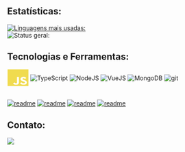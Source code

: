 <div>
  <h1></h1>
</div>

<div>
  <h2>Estatísticas:</h2>
  <a href="https://github.com/Guallter">
</div>
  
[![Linguagens mais usadas:](https://github-readme-stats.vercel.app/api/top-langs/?username=GualterAlbino&layout=compact&langs_count=10&theme=github_dark)](https://github.com/GualterAlbino/github-readme-stats)
<br>
![Status geral:](https://github-readme-stats.vercel.app/api?username=GualterAlbino&show_icons=true&theme=github_dark)
<br>
 
<div style="display: inline_block"> 
  <h2>Tecnologias e Ferramentas:</h2>
  <img align="center" alt="Js" height="40" width="50" src="https://raw.githubusercontent.com/devicons/devicon/master/icons/javascript/javascript-plain.svg">
  <img align="center" alt="TypeScript" height="40" width="50" src="https://cdn.jsdelivr.net/gh/devicons/devicon/icons/typescript/typescript-original.svg" />
  <img align="center" alt="NodeJS" height="40" width="50" src="https://cdn.jsdelivr.net/gh/devicons/devicon/icons/nodejs/nodejs-original.svg">
  <img align="center" alt="VueJS" height="40" width="50" src="https://cdn.jsdelivr.net/gh/devicons/devicon/icons/vuejs/vuejs-original.svg" />
  <img align="center" alt="MongoDB" height="40" width="50" src="https://cdn.jsdelivr.net/gh/devicons/devicon/icons/mongodb/mongodb-original.svg">
<img align="center" alt="git"  height="40" width="50" src="https://cdn.jsdelivr.net/gh/devicons/devicon/icons/git/git-original.svg" />
</div>
<br>

 [![readme](https://github-readme-stats.vercel.app/api/pin/?username=GualterAlbino&repo=OneBitCode&theme=react)](https://github.com/GualterAlbino/OneBitCode)
 [![readme](https://github-readme-stats.vercel.app/api/pin/?username=GualterAlbino&repo=ChatBot&theme=react)](https://github.com/GualterAlbino/ChatBot)
 [![readme](https://github-readme-stats.vercel.app/api/pin/?username=GualterAlbino&repo=GualterAlbino&theme=react)](https://github.com/GualterAlbino/Evernote)
 [![readme](https://github-readme-stats.vercel.app/api/pin/?username=GualterAlbino&repo=GualterAlbino&theme=react)](https://github.com/GualterAlbino/GualterAlbino)

 <!--[!Snake animation](https://github.com/GualterAlbino/GualterAlbino/blob/output/github-contribution-grid-snake.svg)-->

  
<div>
  <h2>Contato:</h2>
  <a href="https://www.linkedin.com/in/gualter-albino-139851204/" target="_blank"><img src="https://img.shields.io/badge/-LinkedIn-%230077B5?style=for-the-badge&logo=linkedin&logoColor=white" target="_blank"></a>
 </div> 

                                                                                                                            

 
